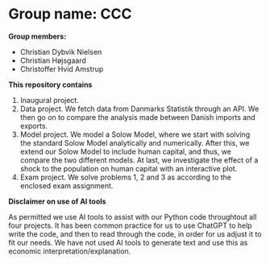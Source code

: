 # Group name: CCC

**Group members:**
- Christian Dybvik Nielsen
- Christian Højsgaard 
- Christoffer Hvid Amstrup

**This repository contains**
1. Inaugural project. 
2. Data project. We fetch data from Danmarks Statistik through an API. We then go on to compare the analysis made between Danish imports and exports.
3. Model project. We model a Solow Model, where we start with solving the standard Solow Model analytically and numerically. After this, we extend our Solow Model to include human capital, and thus, we compare the two different models. At last, we investigate the effect of a shock to the population on human capital with an interactive plot.
4. Exam project. We solve problems 1, 2 and 3 as according to the enclosed exam assignment.

**Disclaimer on use of AI tools**

As permitted we use AI tools to assist with our Python code throughtout all four projects. It has been common practice for us to use ChatGPT to help write the code, and then to read through the code, in order for us adjust it to fit our needs. We have not used AI tools to generate text and use this as economic interpretation/explanation.

